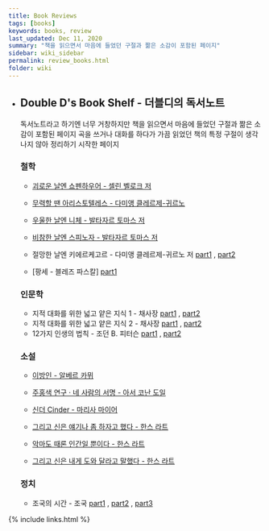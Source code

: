 ```yaml
---
title: Book Reviews
tags: [books]
keywords: books, review
last_updated: Dec 11, 2020
summary: "책을 읽으면서 마음에 들었던 구절과 짦은 소감이 포함된 페이지"
sidebar: wiki_sidebar
permalink: review_books.html
folder: wiki
---
```


- ## Double D's Book Shelf - 더블디의 독서노트

  독서노트라고 하기엔 너무 거창하지만 책을 읽으면서 마음에 들었던 구절과 짦은 소감이 포함된 페이지
  곡을 쓰거나 대화를 하다가 가끔 읽었던 책의 특정 구절이 생각나지 않아 정리하기 시작한 페이지
  
  ### 철학   

  - [괴로운 날엔 쇼펜하우어 - 셀린 벨로크 저](https://ddbook.tistory.com/2)
  - [무력할 땐 아리스토텔레스 - 다미앵 클레르제-귀르노](https://ddbook.tistory.com/3)
  - [우울한 날엔 니체 - 발타자르 토마스 저](https://ddbook.tistory.com/4)
  - [비참한 날엔 스피노자 - 발타자르 토마스 저](https://ddbook.tistory.com/5)
  - 절망한 날엔 키에르케고르 - 다미앵 클레르제-귀르노 저 [part1](https://ddbook.tistory.com/6) , [part2](https://ddbook.tistory.com/22)

  - [팡세 - 블레즈 파스칼] [part1](https://ddbook.tistory.com/16)

  
  ### 인문학
  
  - 지적 대화를 위한 넓고 얕은 지식 1 - 채사장 [part1](https://ddbook.tistory.com/7) , [part2](https://ddbook.tistory.com/23)
  - 지적 대화를 위한 넓고 얕은 지식 2 - 채사장 [part1](https://ddbook.tistory.com/8) , [part2](https://ddbook.tistory.com/24)
  - 12가지 인생의 법칙 - 조던 B. 피터슨 [part1](https://ddbook.tistory.com/15) , [part2](https://ddbook.tistory.com/20)
  
  ### 소설
  
  - [이방인 - 알베르 카뮈](https://ddbook.tistory.com/1)
  - [주홍색 연구 · 네 사람의 서명 - 아서 코난 도일](https://ddbook.tistory.com/10)
  - [신더 Cinder - 마리사 마이어](https://ddbook.tistory.com/13)

  - [그리고 신은 얘기나 좀 하자고 했다 - 한스 라트](https://ddbook.tistory.com/11)
  - [악마도 때론 인간일 뿐이다 - 한스 라트](https://ddbook.tistory.com/14)	
  - [그리고 신은 내게 도와 달라고 말했다 - 한스 라트](https://ddbook.tistory.com/17)

  ### 정치

  - 조국의 시간 - 조국  [part1](https://ddbook.tistory.com/36) , [part2](https://ddbook.tistory.com/37) , [part3](https://ddbook.tistory.com/38)
 
{% include links.html %}
